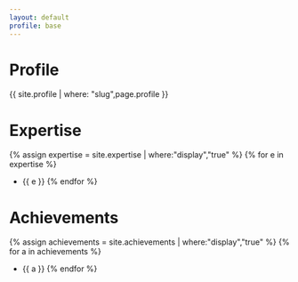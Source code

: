 ```yaml
---
layout: default
profile: base
---
```


# Profile

{{ site.profile | where: "slug",page.profile }}

# Expertise

{% assign expertise = site.expertise | where:"display","true" %}
{% for e in expertise %}
* {{ e }}
{% endfor %}

# Achievements

{% assign achievements = site.achievements | where:"display","true" %}
{% for a in achievements %}
* {{ a }}
{% endfor %}
